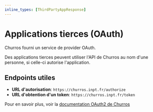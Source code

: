 ```yaml
---
inline_types: [ThirdPartyAppResponse]
---
```


# Applications tierces (OAuth)

Churros fourni un service de provider OAuth.

Des applications tierces peuvent utiliser l'API de Churros au nom d'une personne, si celle-ci autorise l'application.

## Endpoints utiles

- **URL d'autorisation**: `https://churros.inpt.fr/authorize`
- **URL d'obtention d'un token**: `https://churros.inpt.fr/token`

Pour en savoir plus, voir la [documentation OAuth2 de Churros](https://wiki.inpt.fr/inp-net/public/oauth-churros)
